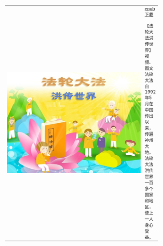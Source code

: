 <table>
<tr>
        <td width="640"><img src="gm/img/fldfhao.jpg"></td>
        <td><a href="https://github.com/3fmd/gm/blob/master/gm/epub/fldfhao.epub?raw=true">epub 下載</a><br>
        【法轮大法洪传世界】视频、图文<br>法轮大法自1992年5月在中国传出以来，传遍神州大地。法轮大法洪传世界一百多个国家和地区，使上一人身心受益。</td>
</tr>
</table>
